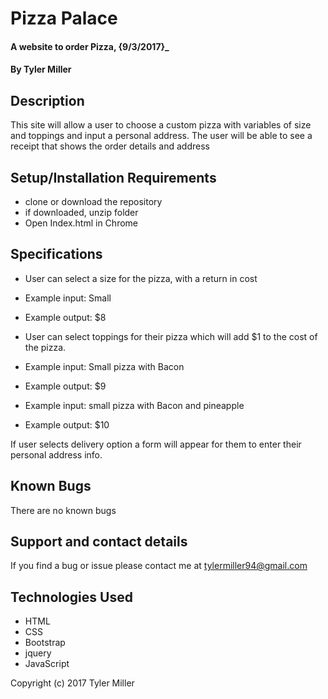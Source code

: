 # Pizza Palace

#### A website to order Pizza, {9/3/2017}_

#### By Tyler Miller

## Description

This site will allow a user to choose a custom pizza with variables of size and toppings and input a personal address. The user will be able to see a receipt that shows the order details and address

## Setup/Installation Requirements

* clone or download the repository
* if downloaded, unzip folder
* Open Index.html in Chrome

## Specifications
* User can select a size for the pizza, with a return in cost
* Example input: Small
* Example output: $8

* User can select toppings for their pizza which will add $1 to the cost of the pizza.
* Example input: Small pizza with Bacon
* Example output: $9
* Example input: small pizza with Bacon and pineapple
* Example output: $10

If user selects delivery option a form will appear for them to enter their personal address info.

## Known Bugs

There are no known bugs


## Support and contact details

If you find a bug or issue please contact me at tylermiller94@gmail.com

## Technologies Used

* HTML
* CSS
* Bootstrap
* jquery
* JavaScript

Copyright (c) 2017 Tyler Miller
